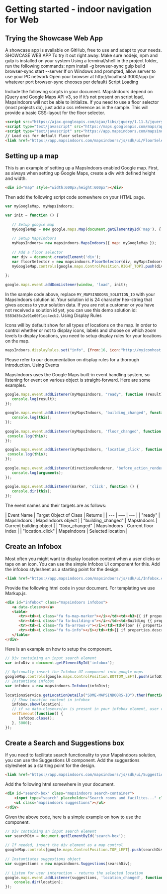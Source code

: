 # Getting started - indoor navigation for Web

## Trying the Showcase Web App

A showcase app is available on GitHub, free to use and adapt to your needs.
SHOWCASE WEB APP
To try it out right away:
Make sure nodejs, npm and gulp is installed on your system
Using a terminal/shell in the project folder, run the following commands:
npm install -g browser-sync
gulp build
browser-sync start --server
If on Windows and prompted, allow server to use your PC network
Open your browser at http://localhost:3000/app (or whatever port browser-sync chooses per default)
Script Loading

Include the following scripts in your document. MapsIndoors depend on jQuery and Google Maps API v3, so if it’s not present on script load, MapsIndoors will not be able to initialize.
If you need to use a floor selector (most projects do), just add a css reference as in the sample. This will provide a basic CSS-layout for the floor selector.

```html
<script src="https://ajax.googleapis.com/ajax/libs/jquery/1.11.3/jquery.min.js"></script>
<script type="text/javascript" src="https://maps.googleapis.com/maps/api/js?libraries=geometry"></script>
<script type="text/javascript" src="https://app.mapsindoors.com/mapsindoors/js/sdk/MapsIndoors-1.1.1.js?solutionId=MY_MAPSINDOORS_SOLUTION_ID"></script>
// Load css for default floor selector
<link href="https://app.mapsindoors.com/mapsindoors/js/sdk/ui/FloorSelector.css" type="text/css" rel="stylesheet" />
```

## Setting up a map

This is an example of setting up a MapsIndoors enabled Google map. First, as always when setting up Google Maps, create a div with defined height and width.

```html
<div id="map" style="width:600px;height:600px"></div>
```

Then add the following script code somewhere on your HTML page.

```javascript
var myGoogleMap, myMapsIndoors;

var init = function () {
 
   // Setup google map
   myGoogleMap = new google.maps.Map(document.getElementById('map'), { center: { lat: 57.085809, lng: 9.9573899 }, zoom: 17 });
 
   // Setup MapsIndoors
   myMapsIndoors= new mapsindoors.MapsIndoors({ map: myGoogleMap });
 
   // Add a floor selector
   var div = document.createElement('div');
   var floorSelector = new mapsindoors.FloorSelector(div, myMapsIndoors);
   myGoogleMap.controls[google.maps.ControlPosition.RIGHT_TOP].push(div);
 
};
 
google.maps.event.addDomListener(window, 'load', init);
```

In the sample code above, replace `MY_MAPSINDOORS_SOLUTION_ID` with your MapsIndoors solution id. Your solution id is 24 character hex-string that gives access to your solution data. If you are not a customer or you have not received a solution id yet, you can use this demo solution id: `5583d36c2a91e00f1cc4ecb2`. 
Using Display Rules

Icons will by default show for all types of locations on the map. In order to control whether or not to display icons, labels and choose on which zoom levels to display locations, you need to setup display rules for your locations on the map.

```javascript
mapsIndoors.displayRules.set("info", {from:16, icon:"http://myiconhost.com/info.png" });
```

Please refer to our documentation on display rules for a thorough introduction.
Using Events

MapsIndoors uses the Google Maps built-in event handling system, so listening for event on various object is straight-forward. Here are some examples.

```javascript
google.maps.event.addListener(myMapsIndoors, "ready", function (result) {
   console.log(result);
});
 
google.maps.event.addListener(myMapsIndoors, 'building_changed', function () { 
   console.log(this); 
});
 
google.maps.event.addListener(myMapsIndoors, 'floor_changed', function () { 
 console.log(this); 
});

google.maps.event.addListener(myMapsIndoors, 'location_click', function () { 
 console.log(this); 
});
 
google.maps.event.addListener(directionsRenderer, 'before_action_rendered', function () {
   console.log(arguments);
});
 
google.maps.event.addListener(marker, 'click', function () {
   console.dir(this);
});
```

The event names and their targets are as follows:

| Event Name | Target Object of Class | Returns |
| --- | ––– | --- |
| "ready" | MapsIndoors | MapsIndoors object |
| "building_changed" | MapsIndoors | Current building object |
| "floor_changed" | MapsIndoors | Current floor index |
| "location_click" | MapsIndoors | Selected location | 	 	 
 
## Create an Infobox

Most often you might want to display location content when a user clicks or taps on an icon. You can use the simple Infobox UI component for this. Add the infobox stylesheet as a starting point for the design.

```html
<link href="https://app.mapsindoors.com/mapsindoors/js/sdk/ui/Infobox.css" rel="stylesheet" />
```

Provide the following html code in your document. For templating we use Markup.js.

```html
<div id="infobox" class="mapsindoors infobox">
   <a data-close>x</a>
   <table>
      <tr><td><i class="fa fa-map-marker"></i></td><td><h3>{{ if properties.roomid properties.roomid }} {{ properties.name }}</h3></td></tr>
      <tr><td><i class="fa fa-building-o"></i></td><td>Building {{ properties.building }}</td></tr>
      <tr><td><i class="fa fa-arrows-v"></i></td><td>Floor {{ properties.floor }}</td></tr>
      <tr><td><i class="fa fa-info"></i></td><td>{{ if properties.description properties.description }}</td></tr>
   </table>
</div>
```

Here is an example on how to setup the component.

```javascript
// Div containing an input search element
var infoDiv = document.getElementById('infobox');
 
// Optionally insert the Infobox UI-component into google maps
googleMap.controls[google.maps.ControlPosition.BOTTOM_LEFT].push(infoDiv);
// Instantiate infobox
var infobox = new mapsindoors.Infobox(infoDiv);
 
locationsService.getLocationDetails("SOME-MAPSINDOORS-ID").then(function (location) {
   // Show location content in infobox
   infobox.show(location);
   // if <a data-close>x</a> is present in your infobox element, user can close the infobox, or it can be closed programmatically
   setTimeout(function() { 
      infobox.close(); 
   }, 5000);
});
```
  
## Create a Search and Suggestions box

If you need to facilitate search functionality to your MapsIndoors solution, you can use the Suggestions UI component. Add the suggestions stylesheet as a starting point for the design.

```html
<link href="https://app.mapsindoors.com/mapsindoors/js/sdk/ui/Suggestions.css" rel="stylesheet" />
```

Add the following html somewhere in your document.

```html
<div id="search-box" class="mapsindoors search-container">
    <input type="search" placeholder="Search rooms and facilites..." class="mapsindoors search">
    <ul class="mapsindoors suggestions"></ul>
</div>
```

Given the above code, here is a simple example on how to use the component.

```javascript
// Div containing an input search element
var searchDiv = document.getElementById('search-box');
 
// If needed, insert the div element as a map control
googleMap.controls[google.maps.ControlPosition.TOP_LEFT].push(searchDiv);
 
// Instantiates suggestions object
var suggestions = new mapsindoors.Suggestions(searchDiv);
 
// Listen for user interaction - returns the selected location
google.maps.event.addListener(suggestions, 'location_changed', function (location) {
    console.dir(location);
});
```  
